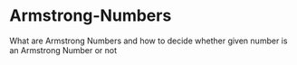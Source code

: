 # Armstrong-Numbers
What are Armstrong Numbers and how to decide whether given number is an Armstrong Number or not
